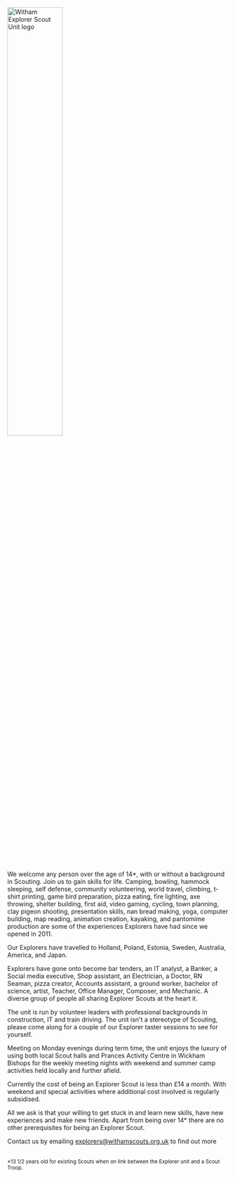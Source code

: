<picture>
<source srcset="./img/logo/witham-esu.webp" type="image/webp">
<source srcset="./img/logo/witham-esu.png" type="image/png">
<img src="./img/logo/witham-esu.png" class="img-fluid" alt="Witham Explorer Scout Unit logo" width="50%">
</picture>
<div class="row">
<div class="col-sm-12 bodyText">
<p>We welcome any person over the age of 14*, with or without a background in Scouting. Join us to gain skills for life. Camping, bowling, hammock sleeping, self defense, community volunteering, world travel, climbing, t-shirt printing,
game bird preparation, pizza eating, fire lighting, axe throwing, shelter building, first aid, video gaming, cycling, town planning, clay pigeon shooting, presentation skills, nan bread making, yoga, computer building, map reading,
animation creation, kayaking, and pantomime production are some of the experiences Explorers have had since we opened in 2011.</p>
<p>Our Explorers have travelled to Holland, Poland, Estonia, Sweden, Australia, America, and Japan.</p>
<p>Explorers have gone onto become bar tenders, an IT analyst, a Banker, a Social media executive, Shop assistant, an Electrician, a Doctor, RN Seaman, pizza creator, Accounts assistant, a ground worker, bachelor of science, artist,
Teacher, Office Manager, Composer, and Mechanic. A diverse group of people all sharing Explorer Scouts at the heart it.</p>
<p>The unit is run by volunteer leaders with professional backgrounds in construction, IT and train driving. The unit isn't a stereotype of Scouting, please come along for a couple of our Explorer taster sessions to see for yourself.</p>
<p>Meeting on Monday evenings during term time, the unit enjoys the luxury of using both local Scout halls and Prances Activity Centre in Wickham Bishops for the weekly meeting nights with weekend and summer camp activities held locally
and further afield.</p>
<p>Currently the cost of being an Explorer Scout is less than £14 a month. With weekend and special activities where additional cost involved is regularly subsidised.</p>
<p>All we ask is that your willing to get stuck in and learn new skills, have new experiences and make new friends. Apart from being over 14* there are no other prerequisites for being an Explorer Scout.</p>
<p>Contact us by emailing <a href="mailto:explorers@withamscouts.org.uk">explorers@withamscouts.org.uk</a> to find out more</p>
<br>
<small>*13 1/2 years old for existing Scouts when on link between the Explorer unit and a Scout Troop.</small>
</div>
</div>
